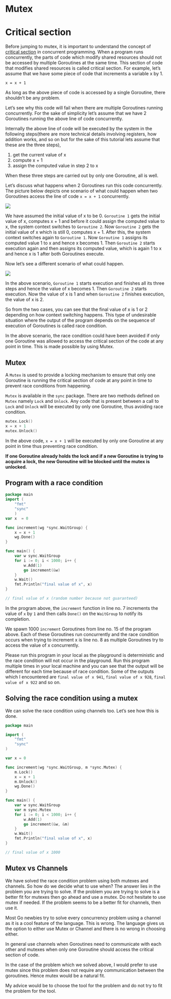 # Mutex

# Critical section

Before jumping to mutex, it is important to understand the concept of [critical section](https://en.wikipedia.org/wiki/Critical_section) in concurrent programming. When a program runs concurrently, the parts of code which modify shared resources should not be accessed by multiple Goroutines at the same time. This section of code that modifies shared resources is called critical section. For example, let’s assume that we have some piece of code that increments a variable x by 1.

```
x = x + 1
```

As long as the above piece of code is accessed by a single Goroutine, there shouldn’t be any problem.

Let’s see why this code will fail when there are multiple Goroutines running concurrently. For the sake of simplicity let’s assume that we have 2 Goroutines running the above line of code concurrently.

Internally the above line of code will be executed by the system in the following steps(there are more technical details involving registers, how addition works, and so on but for the sake of this tutorial lets assume that these are the three steps),

1. get the current value of x
2. compute x + 1
3. assign the computed value in step 2 to x

When these three steps are carried out by only one Goroutine, all is well.

Let’s discuss what happens when 2 Goroutines run this code concurrently. The picture below depicts one scenario of what could happen when two Goroutines access the line of code `x = x + 1` concurrently.

![](mutex01.png)

We have assumed the initial value of x to be 0. `Goroutine 1` gets the initial value of x, computes x + 1 and before it could assign the computed value to x, the system context switches to `Goroutine 2`. Now `Goroutine 2` gets the initial value of x which is still 0, computes x + 1. After this, the system context switches again to `Goroutine 1`. Now `Goroutine 1` assigns its computed value 1 to x and hence x becomes 1. Then `Goroutine 2` starts execution again and then assigns its computed value, which is again 1 to x and hence x is 1 after both Goroutines execute.

Now let’s see a different scenario of what could happen.

![](mutex02.png)

In the above scenario, `Goroutine 1` starts execution and finishes all its three steps and hence the value of x becomes 1. Then `Goroutine 2` starts execution. Now the value of x is 1 and when `Goroutine 2` finishes execution, the value of x is 2.

So from the two cases, you can see that the final value of x is 1 or 2 depending on how context switching happens. This type of undesirable situation where the output of the program depends on the sequence of execution of Goroutines is called race condition.

In the above scenario, the race condition could have been avoided if only one Goroutine was allowed to access the critical section of the code at any point in time. This is made possible by using Mutex.

## Mutex

A `Mutex` is used to provide a locking mechanism to ensure that only one Goroutine is running the critical section of code at any point in time to prevent race conditions from happening.

`Mutex` is available in the `sync` package. There are two methods defined on `Mutex` namely `Lock` and `Unlock`. Any code that is present between a call to `Lock` and `Unlock` will be executed by only one Goroutine, thus avoiding race condition.

```go
mutex.Lock()
x = x + 1
mutex.Unlock()
```

In the above code, `x = x + 1` will be executed by only one Goroutine at any point in time thus preventing race condition.

**If one Goroutine already holds the lock and if a new Goroutine is trying to acquire a lock, the new Goroutine will be blocked until the mutex is unlocked.**

## Program with a race condition

```go
package main
import (
	"fmt"
	"sync"
	)
var x  = 0

func increment(wg *sync.WaitGroup) {
	x = x + 1
	wg.Done()
}

func main() {
	var w sync.WaitGroup
	for i := 0; i < 1000; i++ {
		w.Add(1)
		go increment(&w)
	}
	w.Wait()
	fmt.Println("final value of x", x)
}

// final value of x (random number because not guaranteed)
```

In the program above, the `increment` function in line no. 7 increments the value of `x` by `1` and then calls `Done()` on the `WaitGroup` to notify its completion.

We spawn 1000 `increment` Goroutines from line no. 15 of the program above. Each of these Goroutines run concurrently and the race condition occurs when trying to increment x is line no. 8 as multiple Goroutines try to access the value of x concurrently.

Please run this program in your local as the playground is deterministic and the race condition will not occur in the playground. Run this program multiple times in your local machine and you can see that the output will be different for each time because of race condition. Some of the outputs which I encountered are `final value of x 941`, `final value of x 928`, `final value of x 922` and so on.

## Solving the race condition using a mutex

We can solve the race condition using channels too. Let’s see how this is done.

```go
package main

import (
	"fmt"
	"sync"
)

var x = 0

func increment(wg *sync.WaitGroup, m *sync.Mutex) {
	m.Lock()
	x = x + 1
	m.Unlock()
	wg.Done()
}

func main() {
	var w sync.WaitGroup
	var m sync.Mutex
	for i := 0; i < 1000; i++ {
		w.Add(1)
		go increment(&w, &m)
	}
	w.Wait()
	fmt.Println("final value of x", x)
}

// final value of x 1000
```

## Mutex vs Channels

We have solved the race condition problem using both mutexes and channels. So how do we decide what to use when? The answer lies in the problem you are trying to solve. If the problem you are trying to solve is a better fit for mutexes then go ahead and use a mutex. Do not hesitate to use mutex if needed. If the problem seems to be a better fit for channels, then use it.

Most Go newbies try to solve every concurrency problem using a channel as it is a cool feature of the language. This is wrong. The language gives us the option to either use Mutex or Channel and there is no wrong in choosing either.

In general use channels when Goroutines need to communicate with each other and mutexes when only one Goroutine should access the critical section of code.

In the case of the problem which we solved above, I would prefer to use mutex since this problem does not require any communication between the goroutines. Hence mutex would be a natural fit.

My advice would be to choose the tool for the problem and do not try to fit the problem for the tool.
